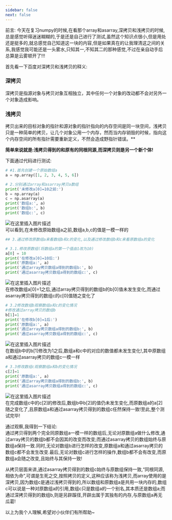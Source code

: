 ```yaml
---
sidebar: false
next: false
---
```

<BlogInfo/>






前言:
今天在复习numpy的时候,在看那个array和asarray,深拷贝和浅拷贝的时候,总是感觉听得迷迷糊糊的,于是还是自己进行了测试,虽然这个知识点很小,但是用处还是挺多的,就总感觉自己知道这一块的内容,但是如果真在的让我理清这之间的关系,我感觉我可能还是一头雾水,只知其一,不知其二的那种感觉,不过在亲自动手后总算是云雾顿开了!!!

首先看一下百度对深拷贝和浅拷贝的释义:

###  **深拷贝**

深拷贝是指源对象与拷贝对象互相独立，其中任何一个对象的改动都不会对另外一个对象造成影响。

###  **浅拷贝**

拷贝出来的目标对象的指针和源对象的指针指向的内存空间是同一块空间，浅拷贝只是一种简单的拷贝，让几个对象公用一个内存，然而当内存销毁的时候，指向这个内存空间的所有指针需要重新定义，不然会造成野指针错误。**

**简单来说就是:浅拷贝得到的和原有的同根同源,而深拷贝则是另一个新个体!**

下面通过代码进行测试:  
```python
# #1.首先创建一个原始数组a
a = np.array([1, 2, 3, 4, 5, 6])

# 2.分别通过array和asarray拷贝a数组
print('未修改a[0]=10之前:')
b = np.array(a)
c = np.asarray(a)
print('数组a:', a)
print('数组b:', b)
print('数组c:', c)
```
![在这里插入图片描述](https://img-blog.csdnimg.cn/faf1d7e989bf431fb1929c23e9c3d673.png?x-oss-process=image/watermark,type_ZmFuZ3poZW5naGVpdGk,shadow_10,text_aHR0cHM6Ly9ibG9nLmNzZG4ubmV0L21heF9MTEw=,size_16,color_FFFFFF,t_70)  
可以看到,在未修改原始数组a之前,数组a,b,c的值是一模一样的

```python
## 3.通过修改原数组a来看数组b和c的变化,以及通过修改数组b和c来看原数组a的变化

# 3.1.修改原数组(将数组a的第一个值由1改为10)
a[0] = 10
print('在修改a[0]=10后:')
print('原数组a:', a)
print('通过array拷贝数组a得到的数组b:', b)
print('通过asarray拷贝数组a得到的数组c:', c)
```

![在这里插入图片描述](https://img-blog.csdnimg.cn/e9e98286163d4dfc9a8eaaf9f8ffc7cb.png?x-oss-process=image/watermark,type_ZmFuZ3poZW5naGVpdGk,shadow_10,text_aHR0cHM6Ly9ibG9nLmNzZG4ubmV0L21heF9MTEw=,size_16,color_FFFFFF,t_70)  
在修改数组a[0]=1之后,通过array拷贝得到的数组b的b[0]值未发生变化,而通过asarray拷贝得到的数组c的c[0]值随之变化了

```python
# 3.2修改数组b观察数组a和c的变化情况
#修改通过array拷贝的数组b
b[1]=1
print('在修改b[0]=1后:')
print('原数组a:', a)
print('通过array拷贝数组a得到的数组b:', b)
print('通过asarray拷贝数组a得到的数组c:', c)
```
![在这里插入图片描述](https://img-blog.csdnimg.cn/d539aac4cc0445ab9ccf9827fdec5443.png?x-oss-process=image/watermark,type_ZmFuZ3poZW5naGVpdGk,shadow_10,text_aHR0cHM6Ly9ibG9nLmNzZG4ubmV0L21heF9MTEw=,size_16,color_FFFFFF,t_70)  
在数组b中的b[1]修改为1之后,数组a和c中的对应的数值都未发生变化!,其中原数组a和通过asarray拷贝的数组c一模一样  
```python
# 3.3修改数组c观察数组a和b的变化情况
c[2]=1
print('原数组a:', a)
print('通过array拷贝数组a得到的数组b:', b)
print('通过asarray拷贝数组a得到的数组c:', c)
```
![在这里插入图片描述](https://img-blog.csdnimg.cn/7b8cd532ad334db3beef5dbedb290115.png?x-oss-process=image/watermark,type_ZmFuZ3poZW5naGVpdGk,shadow_10,text_aHR0cHM6Ly9ibG9nLmNzZG4ubmV0L21heF9MTEw=,size_16,color_FFFFFF,t_70)  
在完成数组c中的c[2]的修改后,数组b中b[2]的值仍未发生变化,而原数组a的a[2]随之变化了,且原数组a和通过asarray拷贝得到的数组c任然保持一致!至此,整个测试完毕!

通过观察,我得到一下结论:  
通过拷贝得到两个完全同原数组a一模一样的数组后,无论对原数组a做什么修改,通过array拷贝的数组b都不会因其的改变而改变;而通过asarray拷贝的数组始终与原数组a保持一致.同时,无论对数组b进行怎样的改变,原数组a和通过asarray拷贝的数组c都不会发生改变.最后,无论对数组c进行怎样的操作,数组b都不会有改变,而原数组a会随之改变,且始终与其保持一致!

从拷贝层面来讲,通过asarray拷贝得到的数组c始终与原数组保持一致,“同根同源,相依为命”,可谓是生死之交,按照拷贝的定义,这种应该称为浅拷贝,而array使用的是深拷贝,因为数组c是通过浅拷贝得到的,所以数组和原数组a是共用一块内存的,数组c可以说是一种对原数组a的引用,数组c只是数组a的一个别名,其本质还是数组a;而通过深拷贝得到的数组b,则是另辟蹊径,开辟出属于其独有的内存,与原数组a再无瓜葛!

以上为我个人理解,希望对小伙伴们有所帮助~








<ActionBox />
        
<style>#top-box {margin-top:0.5rem!important;}</style>